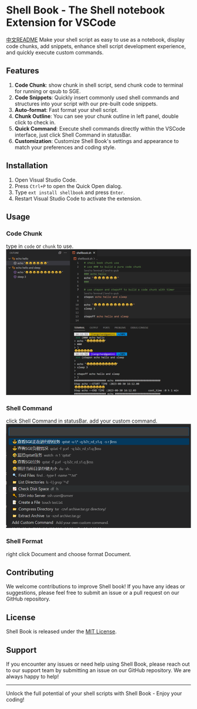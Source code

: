 # Shell Book - The Shell notebook  Extension for VSCode
[中文README](./README_ZH.md)
Make your shell script as easy to use as a notebook, display code chunks, add snippets, enhance shell script development experience, and quickly execute custom commands.

## Features

1. **Code Chunk**: show chunk in shell script, send chunk code to terminal for running or qsub to SGE.
2. **Code Snippets**: Quickly insert commonly used shell commands and structures into your script with our pre-built code snippets.
3. **Auto-format**: Fast format your shell script.
4. **Chunk Outline**: You can see your chunk outline in left panel, double click to check in.
5. **Quick Command**: Execute shell commands directly within the VSCode interface, just click Shell Command in statusBar.
6. **Customization**: Customize Shell Book's settings and appearance to match your preferences and coding style.

## Installation

1. Open Visual Studio Code.
2. Press `Ctrl+P` to open the Quick Open dialog.
3. Type `ext install shellbook` and press `Enter`.
4. Restart Visual Studio Code to activate the extension.

## Usage

### Code Chunk
type in `code` or `chunk` to use.
![usage](./usage1.png)

### Shell Command
click Shell Command in statusBar. add your custom command.
![usage](./usage2.png)

### Shell Format
right click Document and choose format Document.



## Contributing

We welcome contributions to improve Shell book! If you have any ideas or suggestions, please feel free to submit an issue or a pull request on our GitHub repository.

## License

Shell Book is released under the [MIT License](https://opensource.org/licenses/MIT).

## Support

If you encounter any issues or need help using Shell Book, please reach out to our support team by submitting an issue on our GitHub repository. We are always happy to help!

---

Unlock the full potential of your shell scripts with Shell Book - Enjoy your coding!
